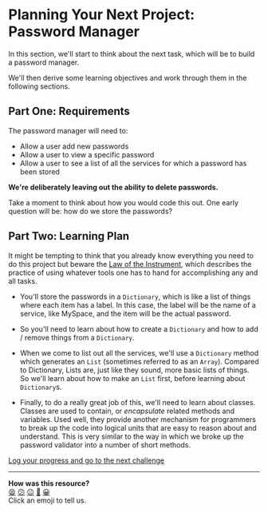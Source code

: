 # Planning Your Next Project: Password Manager

In this section, we'll start to think about the next task, which will be to
build a password manager.

We'll then derive some learning objectives and work through them in the
following sections.

## Part One: Requirements

The password manager will need to:

* Allow a user add new passwords
* Allow a user to view a specific password
* Allow a user to see a list of all the services for which a password has been
  stored

**We're deliberately leaving out the ability to delete passwords.**

Take a moment to think about how you would code this out. One early question
will be: how do we store the passwords?

## Part Two: Learning Plan

It might be tempting to think that you already know everything you need to do
this project but beware the [Law of the
Instrument](https://en.wikipedia.org/wiki/Law_of_the_instrument), which
describes the practice of using whatever tools one has to hand for accomplishing
any and all tasks.

- You'll store the passwords in a `Dictionary`, which is like a list of things
  where each item has a label. In this case, the label will be the name of a
  service, like MySpace, and the item will be the actual password.

- So you'll need to learn about how to create a `Dictionary` and how to add /
  remove things from a `Dictionary`.

- When we come to list out all the services, we'll use a `Dictionary` method
  which generates an `List` (sometimes referred to as an `Array`). Compared to
  Dictionary, Lists are, just like they sound, more basic lists of things. So
  we'll learn about how to make an `List` first, before learning about
  `Dictionary`s.

- Finally, to do a really great job of this, we'll need to learn about classes.
  Classes are used to contain, or _encapsulate_ related methods and variables.
  Used well, they provide another mechanism for programmers to break up the code
  into logical units that are easy to reason about and understand. This is very
  similar to the way in which we broke up the password validator into a number
  of short methods.


[Log your progress and go to the next challenge](https://makers-event-logger.herokuapp.com/?event=01_planning.md&repository=makersacademy%2Fpython_foundations&redirect=chapter2%2F02_introducing_lists.md)

<!-- BEGIN GENERATED SECTION DO NOT EDIT -->

---

**How was this resource?**  
[😫](https://airtable.com/shrUJ3t7KLMqVRFKR?prefill_Repository=makersacademy%2Fpython_foundations&prefill_File=chapter2%2F01_planning.md&prefill_Sentiment=😫) [😕](https://airtable.com/shrUJ3t7KLMqVRFKR?prefill_Repository=makersacademy%2Fpython_foundations&prefill_File=chapter2%2F01_planning.md&prefill_Sentiment=😕) [😐](https://airtable.com/shrUJ3t7KLMqVRFKR?prefill_Repository=makersacademy%2Fpython_foundations&prefill_File=chapter2%2F01_planning.md&prefill_Sentiment=😐) [🙂](https://airtable.com/shrUJ3t7KLMqVRFKR?prefill_Repository=makersacademy%2Fpython_foundations&prefill_File=chapter2%2F01_planning.md&prefill_Sentiment=🙂) [😀](https://airtable.com/shrUJ3t7KLMqVRFKR?prefill_Repository=makersacademy%2Fpython_foundations&prefill_File=chapter2%2F01_planning.md&prefill_Sentiment=😀)  
Click an emoji to tell us.

<!-- END GENERATED SECTION DO NOT EDIT -->
